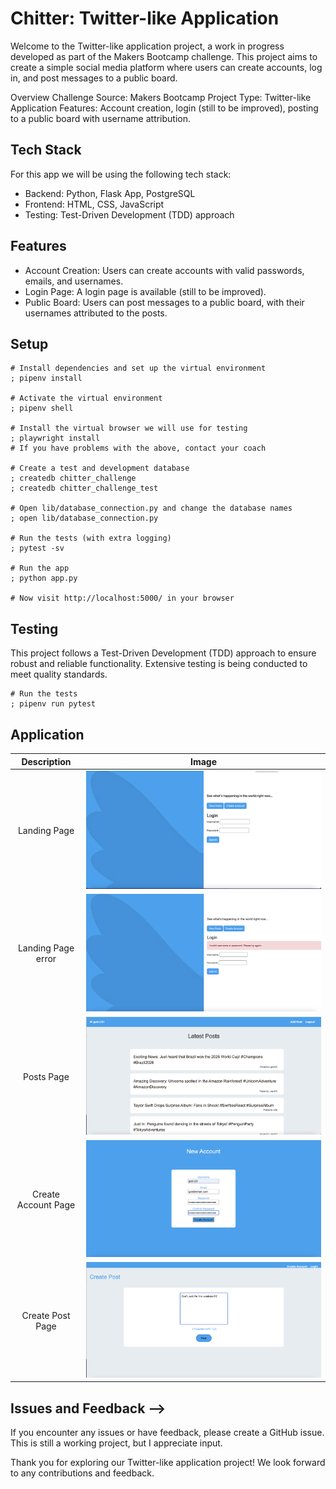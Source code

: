 # Chitter: Twitter-like Application


Welcome to the Twitter-like application project, a work in progress developed as part of the Makers Bootcamp challenge. This project aims to create a simple social media platform where users can create accounts, log in, and post messages to a public board.


Overview
Challenge Source: Makers Bootcamp
Project Type: Twitter-like Application
Features: Account creation, login (still to be improved), posting to a public board with username attribution.

## Tech Stack

For this app we will be using the following tech stack:
- Backend: Python, Flask App, PostgreSQL
- Frontend: HTML, CSS, JavaScript
- Testing: Test-Driven Development (TDD) approach

## Features

- Account Creation: Users can create accounts with valid passwords, emails, and usernames.
- Login Page: A login page is available (still to be improved).
- Public Board: Users can post messages to a public board, with their usernames attributed to the posts.

## Setup

```shell
# Install dependencies and set up the virtual environment
; pipenv install

# Activate the virtual environment
; pipenv shell

# Install the virtual browser we will use for testing
; playwright install
# If you have problems with the above, contact your coach

# Create a test and development database
; createdb chitter_challenge
; createdb chitter_challenge_test

# Open lib/database_connection.py and change the database names
; open lib/database_connection.py

# Run the tests (with extra logging)
; pytest -sv

# Run the app
; python app.py

# Now visit http://localhost:5000/ in your browser
```


## Testing

This project follows a Test-Driven Development (TDD) approach to ensure robust and reliable functionality. Extensive testing is being conducted to meet quality standards.

```
# Run the tests
; pipenv run pytest 
```

## Application

|   Description    |   Image    |
|:------------:|:----------------:|
|Landing Page| ![](static/images/chitter-login.png)|
|Landing Page error| ![](static/images/chitter-login-error.png)|
|Posts Page| ![](static/images/chitter-posts.png)|
|Create Account Page| ![](static/images/chitter-create-account.png)|
|Create Post Page| ![](static/images/chitter-create-post.png)|


## Issues and Feedback -->
If you encounter any issues or have feedback, please create a GitHub issue. This is still a working project, but I appreciate input. 


Thank you for exploring our Twitter-like application project! We look forward to any contributions and feedback.